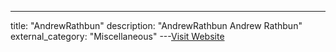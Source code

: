 ---
title: "AndrewRathbun"
description: "AndrewRathbun
Andrew Rathbun"
external_category: "Miscellaneous"
---[Visit Website](https://github.com/AndrewRathbun)

